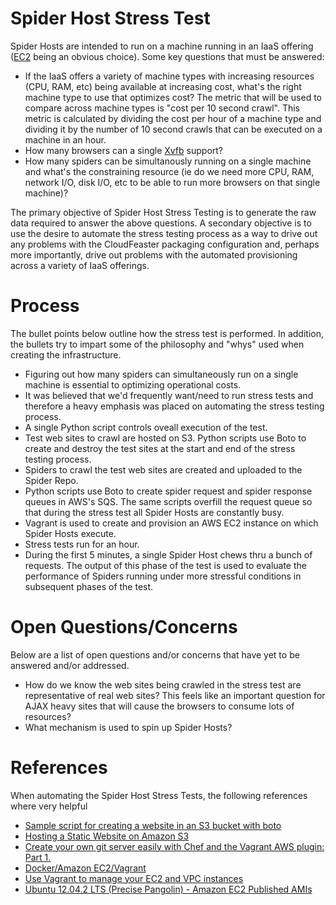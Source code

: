 Spider Host Stress Test
=======================

Spider Hosts are intended to run on a machine running in an
IaaS offering ([EC2](http://aws.amazon.com/ec2/) being an obvious choice).
Some key questions that must be answered:

* If the IaaS offers a variety of
machine types with increasing resources (CPU, RAM, etc) 
being available at increasing cost, what's the right
machine type to use that optimizes cost? The metric that will
be used to compare across machine types is "cost per 10 second crawl".
This metric is calculated by dividing the cost per hour of a
machine type and dividing it by the number of 10 second crawls
that can be executed on a machine in an hour.
* How many browsers can a single
[Xvfb](http://en.wikipedia.org/wiki/Xvfb) support?
* How many spiders can be simultanously running on a single
machine and what's the constraining resource (ie do we need more
CPU, RAM, network I/O, disk I/O, etc to be able to run
more browsers on that single machine)?

The primary objective of Spider Host Stress Testing is to
generate the raw data required to answer the above questions.
A secondary objective is to use the desire to automate the
stress testing process as a way to drive out any problems
with the CloudFeaster packaging configuration and, perhaps
more importantly, drive out problems with the automated provisioning
across a variety of IaaS offerings.

Process
=======

The bullet points below outline how the stress test is
performed. In addition, the bullets try to impart some of
the philosophy and "whys" used when creating the infrastructure.

* Figuring out how many spiders can simultaneously run on
a single machine is essential to optimizing operational costs.
* It was believed that we'd frequently want/need
to run stress tests and therefore a heavy emphasis was placed
on automating the stress testing process.
* A single Python script controls oveall execution of the test.
* Test web sites to crawl are hosted on S3. Python scripts use
Boto to create and destroy the test sites at the start and
end of the stress testing process.
* Spiders to crawl the test web sites are created and uploaded
to the Spider Repo.
* Python scripts use Boto to create spider request and spider
response queues in AWS's SQS. The same scripts overfill the
request queue so that during the stress test all Spider Hosts
are constantly busy.
* Vagrant is used to create and provision an AWS EC2 instance
on which Spider Hosts execute.
* Stress tests run for an hour.
* During the first 5 minutes, a single Spider Host chews thru
a bunch of requests. The output of this phase of the test
is used to evaluate the performance of Spiders running under
more stressful conditions in subsequent phases of the test.

Open Questions/Concerns
=======================

Below are a list of open questions and/or concerns that
have yet to be answered and/or addressed.

* How do we know the web sites being crawled in the stress
test are representative of real web sites? This feels like
an important question for AJAX heavy sites that will cause
the browsers to consume lots of resources?
* What mechanism is used to spin up Spider Hosts? 

References
==========

When automating the Spider Host Stress Tests, the following references
where very helpful

* [Sample script for creating a website in an S3 bucket with boto](https://gist.github.com/garnaat/833135)
* [Hosting a Static Website on Amazon S3](http://docs.aws.amazon.com/AmazonS3/latest/dev/WebsiteHosting.html)
* [Create your own git server easily with Chef and the Vagrant AWS plugin: Part 1.](http://minimul.com/create-your-own-git-server-easily-with-chef-and-the-vagrant-aws-plugin-part-1.html)
* [Docker/Amazon EC2/Vagrant](http://docs.docker.io/en/latest/installation/amazon/#amazonvagrant)
* [Use Vagrant to manage your EC2 and VPC instances](https://github.com/mitchellh/vagrant-aws)
* [Ubuntu 12.04.2 LTS (Precise Pangolin) - Amazon EC2 Published AMIs](http://cloud-images.ubuntu.com/releases/precise/release-20130411.1/)
